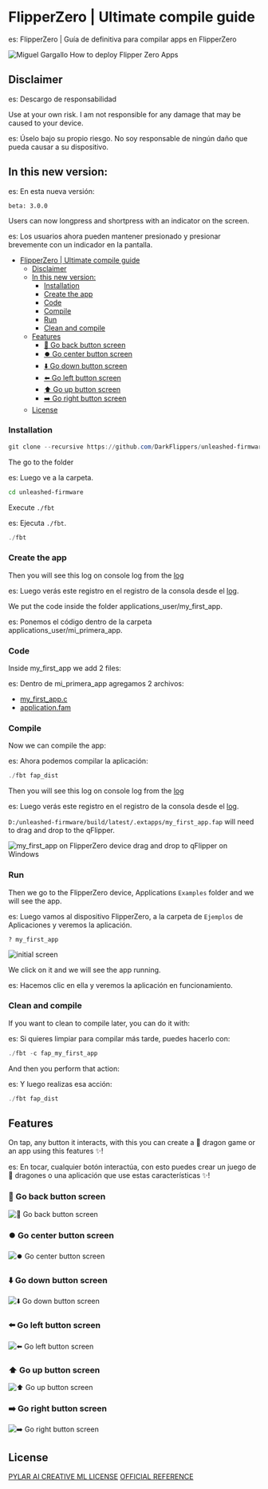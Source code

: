 # FlipperZero | Ultimate compile guide

es: FlipperZero | Guía de definitiva para compilar apps en FlipperZero

![Miguel Gargallo How to deploy Flipper Zero Apps](https://repository-images.githubusercontent.com/659406324/9c80b562-0837-4187-87c7-74663e6b0d1b)

## Disclaimer

es: Descargo de responsabilidad

Use at your own risk. I am not responsible for any damage that may be caused to your device.

es: Úselo bajo su propio riesgo. No soy responsable de ningún daño que pueda causar a su dispositivo.

## In this new version:

es: En esta nueva versión:

`beta: 3.0.0`

Users can now longpress and shortpress with an indicator on the screen.

es: Los usuarios ahora pueden mantener presionado y presionar brevemente con un indicador en la pantalla.

- [FlipperZero | Ultimate compile guide](#flipperzero--ultimate-compile-guide)
  - [Disclaimer](#disclaimer)
  - [In this new version:](#in-this-new-version)
    - [Installation](#installation)
    - [Create the app](#create-the-app)
    - [Code](#code)
    - [Compile](#compile)
    - [Run](#run)
    - [Clean and compile](#clean-and-compile)
  - [Features](#features)
    - [🔄 Go back button screen](#-go-back-button-screen)
    - [⏺️ Go center button screen](#️-go-center-button-screen)
    - [⬇️ Go down button screen](#️-go-down-button-screen)
    - [⬅️ Go left button screen](#️-go-left-button-screen)
    - [⬆️ Go up button screen](#️-go-up-button-screen)
    - [➡️ Go right button screen](#️-go-right-button-screen)
  - [License](#license)

### Installation

```powershell
git clone --recursive https://github.com/DarkFlippers/unleashed-firmware
```

The go to the folder

es: Luego ve a la carpeta.

```bash
cd unleashed-firmware
```

Execute `./fbt`

es: Ejecuta `./fbt`.

```powershell
./fbt
```

### Create the app

Then you will see this log on console log from the [log](./other/01.log)

es: Luego verás este registro en el registro de la consola desde el [log](./other/01.log).

We put the code inside the folder applications_user/my_first_app.

es: Ponemos el código dentro de la carpeta applications_user/mi_primera_app.

### Code

Inside my_first_app we add 2 files:

es: Dentro de mi_primera_app agregamos 2 archivos:

- [my_first_app.c](./my_first_app/my_first_app.c)
- [application.fam](./my_first_app/application.fam)

### Compile

Now we can compile the app:

es: Ahora podemos compilar la aplicación:

```powershell
./fbt fap_dist
```

Then you will see this log on console log from the [log](./other/02.log)

es: Luego verás este registro en el registro de la consola desde el [log](./other/02.log).

`D:/unleashed-firmware/build/latest/.extapps/my_first_app.fap` will need to drag and drop to the qFlipper.

![my_first_app on FlipperZero device drag and drop to qFlipper on Windows](https://github.com/miguelgargallo/flipperzero/assets/5947268/edeef69d-c199-44b8-95bb-6ec34da50cf8)

### Run

Then we go to the FlipperZero device, Applications `Examples` folder and we will see the app.

es: Luego vamos al dispositivo FlipperZero, a la carpeta de `Ejemplos` de Aplicaciones y veremos la aplicación.

`? my_first_app`

![initial screen](https://github.com/miguelgargallo/flipperzero/assets/5947268/6489b090-f3dc-4e11-8e71-3f15df953508)

We click on it and we will see the app running.

es: Hacemos clic en ella y veremos la aplicación en funcionamiento.

### Clean and compile

If you want to clean to compile later, you can do it with:

es: Si quieres limpiar para compilar más tarde, puedes hacerlo con:

```powershell
./fbt -c fap_my_first_app
```

And then you perform that action:

es: Y luego realizas esa acción:

```powershell
./fbt fap_dist
```

## Features
On  tap, any button it interacts, with this you can create a 🐉 dragon game or an app using this features ✨!

es: En tocar, cualquier botón interactúa, con esto puedes crear un juego de 🐉 dragones o una aplicación que use estas características ✨!

### 🔄 Go back button screen
![🔄 Go back button screen](https://github.com/miguelgargallo/flipperzero/assets/5947268/6a770138-e112-4eba-b6e4-42a982d5b88b)
### ⏺️ Go center button screen
![⏺️ Go center button screen](https://github.com/miguelgargallo/flipperzero/assets/5947268/16898974-d275-47e3-9e75-3125b525e02d)
### ⬇️ Go down button screen
![⬇️ Go down button screen](https://github.com/miguelgargallo/flipperzero/assets/5947268/4d091dc5-1b42-4245-9db6-94e7a31d11d1)
### ⬅️ Go left button screen
![⬅️ Go left button screen](https://github.com/miguelgargallo/flipperzero/assets/5947268/7145b41d-be90-472b-a835-daa7bff2cfcd)
### ⬆️ Go up button screen
![⬆️ Go up button screen](https://github.com/miguelgargallo/flipperzero/assets/5947268/611605f4-b26f-4715-875e-f5d93e2e0af4)
### ➡️ Go right button screen
![➡️ Go right button screen](https://github.com/miguelgargallo/flipperzero/assets/5947268/20ab20f1-7a43-479e-b852-9a8f3636f557)

## License

[PYLAR AI CREATIVE ML LICENSE](License.md)
[OFFICIAL REFERENCE](https://huggingface.co/spaces/superdatas/LICENSE)
